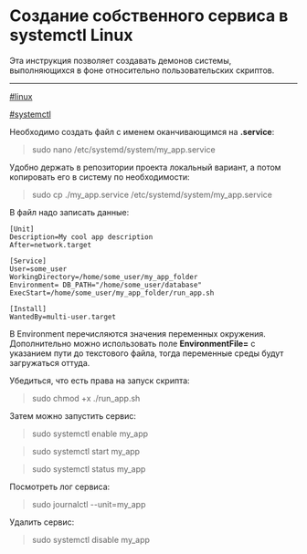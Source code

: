 # Создание собственного сервиса в systemctl Linux

Эта инструкция позволяет создавать демонов системы,
выполняющихся в фоне относительно пользовательских скриптов.

---

[\#linux](./meta_linux.md)

[\#systemctl](./meta_systemctl.md)

Необходимо создать файл с именем оканчивающимся на **.service**:
> sudo nano /etc/systemd/system/my_app.service

Удобно держать в репозитории проекта локальный вариант, а потом копировать его в систему по необходимости:
> sudo cp ./my_app.service /etc/systemd/system/my_app.service

В файл надо записать данные:
```
[Unit]
Description=My cool app description
After=network.target

[Service]
User=some_user
WorkingDirectory=/home/some_user/my_app_folder
Environment= DB_PATH="/home/some_user/database"
ExecStart=/home/some_user/my_app_folder/run_app.sh

[Install]
WantedBy=multi-user.target
```
В Environment перечисляются значения переменных окружения.
Дополнительно можно использовать поле **EnvironmentFile=** с указанием пути до текстового файла, тогда переменные среды будут загружаться оттуда.

Убедиться, что есть права на запуск скрипта:

> sudo chmod +x ./run_app.sh

Затем можно запустить сервис:

> sudo systemctl enable my_app

> sudo systemctl start my_app

> sudo systemctl status my_app

Посмотреть лог сервиса:

> sudo journalctl --unit=my_app

Удалить сервис:

> sudo systemctl disable my_app
